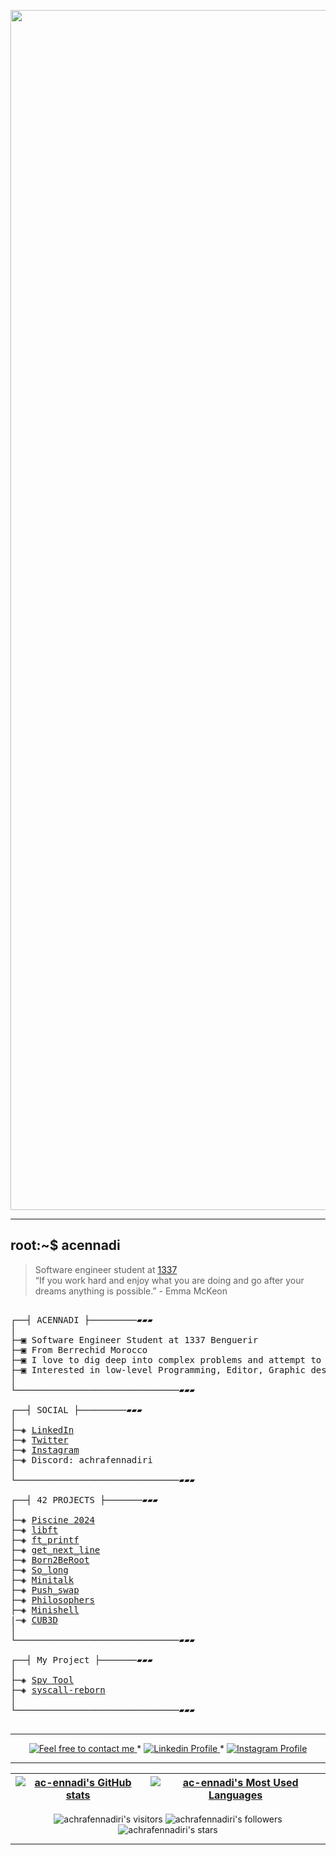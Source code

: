 <p align="center">
    <img src="https://64.media.tumblr.com/cca4f06484b447c0687f0325af5b38c9/428a8db1dc8ae92f-87/s1280x1920/7c751558b1d93e15c2d885cff2162ddb95059b8d.gifv" alt="Programming GIF" width="1920" />
</p>

---------------

## root:~$ acennadi
>  Software engineer student at [1337](https://1337.ma/en/) \
>  “If you work hard and enjoy what you are doing and go after your dreams anything is possible.” - Emma McKeon 


<pre>

┌──┤ ACENNADI ├─────────▰▰▰
│
├─▣ Software Engineer Student at 1337 Benguerir
├─▣ From Berrechid Morocco
├─▣ I love to dig deep into complex problems and attempt to find the simplest yet the most effecient solution.
├─▣ Interested in low-level Programming, Editor, Graphic design.
│
└───────────────────────────────▰▰▰

┌──┤ SOCIAL ├─────────▰▰▰
│
├─◈ <a href="https://www.linkedin.com/in/achraf-ennadiri-57905a264/">LinkedIn</a>
├─◈ <a href="https://x.com/En_achraf1">Twitter</a>
├─◈ <a href="https://www.instagram.com/0ac_raf0/">Instagram</a>
├─◈ Discord: achrafennadiri
│
└───────────────────────────────▰▰▰

┌──┤ 42 PROJECTS ├───────▰▰▰
│
├─◈ <a href="https://github.com/En-achraf/C-Piscine">Piscine 2024</a>
├─◈ <a href="https://github.com/En-achraf/libft">libft</a>
├─◈ <a href="https://github.com/En-achraf/ft_printf">ft_printf</a>
├─◈ <a href="https://github.com/En-achraf/get_next_line">get_next_line</a>
├─◈ <a href=https://github.com/En-achraf/Born2BeRoot">Born2BeRoot</a>
├─◈ <a href="https://github.com/En-achraf/so_long">So_long</a>
├─◈ <a href="https://github.com/En-achraf/minitalk">Minitalk</a>
├─◈ <a href="https://github.com/En-achraf/Push_swap">Push_swap</a>
├─◈ <a href="https://github.com/ac-ennadi/Philosophers">Philosophers</a>
├─◈ <a href="https://github.com/issamelkhaili/minishell">Minishell</a>
|─◈ <a href="https://github.com/ac-ennadi/My-CUB3D">CUB3D</a>
│
└───────────────────────────────▰▰▰

┌──┤ My Project ├───────▰▰▰
│
├─◈ <a href="https://github.com/En-achraf/Spy-Tool">Spy Tool</a>
├─◈ <a href="https://github.com/En-achraf/syscall-reborn">syscall-reborn</a>
│
└───────────────────────────────▰▰▰
	
</pre>

--------------

<p align="center">
	<a href="mailto:achrafennadiri@gmail.com">
		<img alt="Feel free to contact me" src="https://img.shields.io/badge/-Ask_me_anything-blue?style=flat&logo=Gmail&logoColor=white&link=mailto:achrafennadiri@gmail.com&color=3d85c6" />
	</a>
	<span> * </span>
    <a href="https://www.linkedin.com/in/achraf-ennadiri-57905a264/">
        <img alt="Linkedin Profile" src="https://img.shields.io/badge/-Linkedin-0072b1?style=flat&logo=Linkedin&logoColor=white&link=https://www.linkedin.com/in/achraf-ennadiri"/>
    </a>
    <span> * </span>
    <a href="https://www.instagram.com/0ac_raf0/">
        <img alt="Instagram Profile" src="https://img.shields.io/badge/-Twitter-0072b1?style=flat&logo=Instagram&logoColor=white&link=https://www.instagram.com/0ac_raf0/&color=1DA1F2" />
    </a>
</p>

---------------

| [![ac-ennadi's GitHub stats](https://github-readme-stats.vercel.app/api?username=ac-ennadi&count_private=true&show_icons=true&hide=issues&hide_border=true&theme=jolly)](https://github.com/ac-ennadi?tab=repositories) | [![ac-ennadi's Most Used Languages](https://github-readme-stats.vercel.app/api/top-langs/?username=ac-ennadi&layout=compact&hide_border=true&theme=jolly)](https://github.com/ac-ennadi?tab=repositories) |
|:-:|:-:|

<p align="center">
	<img alt="achrafennadiri's visitors" src="https://komarev.com/ghpvc/?username=ac-ennadi&color=8c36db&style=flat&label=visitors" />
	<img alt="achrafennadiri's followers" src="https://img.shields.io/github/followers/ac-ennadi?color=blueviolet" />
	<img alt="achrafennadiri's stars" src="https://img.shields.io/github/stars/ac-ennadi?color=blueviolet" />
</p>

---------------
